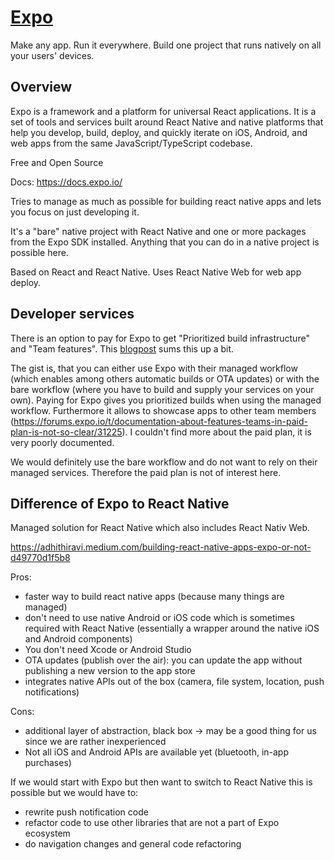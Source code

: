 # [Expo](https://expo.io/)
Make any app. Run it everywhere. Build one project that runs natively on all your users' devices.

## Overview
Expo is a framework and a platform for universal React applications. It is a set of tools and services built around React Native and native platforms that help you develop, build, deploy, and quickly iterate on iOS, Android, and web apps from the same JavaScript/TypeScript codebase.

Free and Open Source

Docs: https://docs.expo.io/

Tries to manage as much as possible for building react native apps and lets you focus on just developing it.

It's a "bare" native project with React Native and one or more packages from the Expo SDK installed. Anything that you can do in a native project is possible here.

Based on React and React Native. Uses React Native Web for web app deploy.

## Developer services

There is an option to pay for Expo to get "Prioritized build infrastructure" and "Team features". This [blogpost](https://medium.com/@ji/hi-im-one-of-the-co-founders-of-expo-and-have-worked-on-it-for-several-years-and-have-the-context-a85810f373b9) sums this up a bit.

The gist is, that you can either use Expo with their managed workflow (which enables among others automatic builds or OTA updates) or with the bare workflow (where you have to build and supply your services on your own). Paying for Expo gives you prioritized builds when using the managed workflow. Furthermore it allows to showcase apps to other team members (https://forums.expo.io/t/documentation-about-features-teams-in-paid-plan-is-not-so-clear/31225). I couldn't find more about the paid plan, it is very poorly documented.

We would definitely use the bare workflow and do not want to rely on their managed services. Therefore the paid plan is not of interest here.

## Difference of Expo to React Native
Managed solution for React Native which also includes React Nativ Web.

https://adhithiravi.medium.com/building-react-native-apps-expo-or-not-d49770d1f5b8

Pros:
* faster way to build react native apps (because many things are managed)
* don't need to use native Android or iOS code which is sometimes required with React Native (essentially a wrapper around the native iOS and Android components)
* You don't need Xcode or Android Studio
* OTA updates (publish over the air): you can update the app without publishing a new version to the app store
* integrates native APIs out of the box (camera, file system, location, push notifications)

Cons:
* additional layer of abstraction, black box -> may be a good thing for us since we are rather inexperienced
* Not all iOS and Android APIs are available yet (bluetooth, in-app purchases)

If we would start with Expo but then want to switch to React Native this is possible but we would have to:
* rewrite push notification code
* refactor code to use other libraries that are not a part of Expo ecosystem
* do navigation changes and general code refactoring
